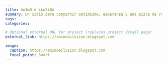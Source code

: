 ```yaml
---
title: ÁnImO e iLuSiÓn
summary: Un sitio para compartir optimismo, esperanza y una pizca de reflexión.
tags:
categories: 

# Optional external URL for project (replaces project detail page).
external_link: https://animoeilusion.blogspot.com

image:
  caption: https://animoeilusion.blogspot.com
  focal_point: Smart
---
```

